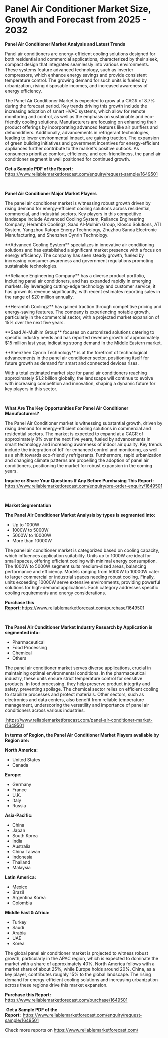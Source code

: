<p><h1>Panel Air Conditioner Market Size, Growth and Forecast from 2025 - 2032</h1></p><p><strong>Panel Air Conditioner Market Analysis and Latest Trends</strong></p>
<p><p>Panel air conditioners are energy-efficient cooling solutions designed for both residential and commercial applications, characterized by their sleek, compact design that integrates seamlessly into various environments. These systems feature advanced technology, such as inverter compressors, which enhance energy savings and provide consistent temperature control. The growing demand for such units is fueled by urbanization, rising disposable incomes, and increased awareness of energy efficiency.</p><p>The Panel Air Conditioner Market is expected to grow at a CAGR of 8.7% during the forecast period. Key trends driving this growth include the increasing adoption of smart HVAC systems, which allow for remote monitoring and control, as well as the emphasis on sustainable and eco-friendly cooling solutions. Manufacturers are focusing on enhancing their product offerings by incorporating advanced features like air purifiers and dehumidifiers. Additionally, advancements in refrigerant technologies, leading to lower environmental impact, are gaining traction. The expansion of green building initiatives and government incentives for energy-efficient appliances further contribute to the market's positive outlook. As consumers prioritize comfort, efficiency, and eco-friendliness, the panel air conditioner segment is well positioned for continued growth.</p></p>
<p><strong>Get a Sample PDF of the Report:&nbsp;</strong> <a href="https://www.reliablemarketforecast.com/enquiry/request-sample/1649501?utm_campaign=2723&utm_medium=2&utm_source=Github&utm_content=ia&utm_term=09042025&utm_id=panel-air-conditioner">https://www.reliablemarketforecast.com/enquiry/request-sample/1649501</a></p>
<p>&nbsp;</p>
<p><strong>Panel Air Conditioner Major Market Players</strong></p>
<p><p>The panel air conditioner market is witnessing robust growth driven by rising demand for energy-efficient cooling solutions across residential, commercial, and industrial sectors. Key players in this competitive landscape include Advanced Cooling System, Reliance Engineering Company, Herambh Coolingz, Saad Al-Mulhim Group, Klosco Solutions, ATI System, Yangzhou Ratopo Energy Technology, Zhuzhou Sanda Electronic Manufacturing, and Shenzhen Cynrin Technology.</p><p>**Advanced Cooling System** specializes in innovative air conditioning solutions and has established a significant market presence with a focus on energy efficiency. The company has seen steady growth, fueled by increasing consumer awareness and government regulations promoting sustainable technologies. </p><p>**Reliance Engineering Company** has a diverse product portfolio, including panel air conditioners, and has expanded rapidly in emerging markets. By leveraging cutting-edge technology and customer service, it has grown its revenue significantly, with recent estimates reporting sales in the range of $20 million annually.</p><p>**Herambh Coolingz** has gained traction through competitive pricing and energy-saving features. The company is experiencing notable growth, particularly in the commercial sector, with a projected market expansion of 15% over the next five years.</p><p>**Saad Al-Mulhim Group** focuses on customized solutions catering to specific industry needs and has reported revenue growth of approximately $15 million last year, indicating strong demand in the Middle Eastern market. </p><p>**Shenzhen Cynrin Technology** is at the forefront of technological advancements in the panel air conditioner sector, positioning itself for future growth as demand for smart and connected devices rises.</p><p>With a total estimated market size for panel air conditioners reaching approximately $1.2 billion globally, the landscape will continue to evolve with increasing competition and innovation, shaping a dynamic future for key players in this sector.</p></p>
<p>&nbsp;</p>
<p><strong>What Are The Key Opportunities For Panel Air Conditioner Manufacturers?</strong></p>
<p><p>The Panel Air Conditioner market is witnessing substantial growth, driven by rising demand for energy-efficient cooling solutions in commercial and residential sectors. The market is expected to expand at a CAGR of approximately 8% over the next five years, fueled by advancements in smart technology and increasing awareness of indoor air quality. Key trends include the integration of IoT for enhanced control and monitoring, as well as a shift towards eco-friendly refrigerants. Furthermore, rapid urbanization and changing climate patterns are propelling the adoption of panel air conditioners, positioning the market for robust expansion in the coming years.</p></p>
<p><strong>Inquire or Share Your Questions If Any Before Purchasing This Report:</strong> <a href="https://www.reliablemarketforecast.com/enquiry/pre-order-enquiry/1649501?utm_campaign=2723&utm_medium=2&utm_source=Github&utm_content=ia&utm_term=09042025&utm_id=panel-air-conditioner">https://www.reliablemarketforecast.com/enquiry/pre-order-enquiry/1649501</a></p>
<p>&nbsp;</p>
<p><strong>Market Segmentation</strong></p>
<p><strong>The Panel Air Conditioner Market Analysis by types is segmented into:</strong></p>
<p><ul><li>Up to 1000W</li><li>1000W to 5000W</li><li>5000W to 10000W</li><li>More than 10000W</li></ul></p>
<p><p>The panel air conditioner market is categorized based on cooling capacity, which influences application suitability. Units up to 1000W are ideal for small spaces, offering efficient cooling with minimal energy consumption. The 1000W to 5000W segment suits medium-sized areas, balancing performance and efficiency. Models ranging from 5000W to 10000W cater to larger commercial or industrial spaces needing robust cooling. Finally, units exceeding 10000W serve extensive environments, providing powerful solutions for high-demand applications. Each category addresses specific cooling requirements and energy considerations.</p></p>
<p><strong>Purchase this Report:&nbsp;</strong><a href="https://www.reliablemarketforecast.com/purchase/1649501?utm_campaign=2723&utm_medium=2&utm_source=Github&utm_content=ia&utm_term=09042025&utm_id=panel-air-conditioner">https://www.reliablemarketforecast.com/purchase/1649501</a></p>
<p>&nbsp;</p>
<p><strong>The Panel Air Conditioner Market Industry Research by Application is segmented into:</strong></p>
<p><ul><li>Pharmaceutical</li><li>Food Processing</li><li>Chemical</li><li>Others</li></ul></p>
<p><p>The panel air conditioner market serves diverse applications, crucial in maintaining optimal environmental conditions. In the pharmaceutical industry, these units ensure strict temperature control for sensitive products. In food processing, they help preserve product integrity and safety, preventing spoilage. The chemical sector relies on efficient cooling to stabilize processes and protect materials. Other sectors, such as electronics and data centers, also benefit from reliable temperature management, underscoring the versatility and importance of panel air conditioners across various industries.</p></p>
<p><a href="https://www.reliablemarketforecast.com/panel-air-conditioner-market-r1649501?utm_campaign=2723&utm_medium=2&utm_source=Github&utm_content=ia&utm_term=09042025&utm_id=panel-air-conditioner">&nbsp;https://www.reliablemarketforecast.com/panel-air-conditioner-market-r1649501</a></p>
<p><strong>In terms of Region, the Panel Air Conditioner Market Players available by Region are:</strong></p>
<p>
    <p> <strong> North America: </strong>
        <ul>
            <li>United States</li>
            <li>Canada</li>
        </ul>
        </p> 
    <p> <strong> Europe: </strong>
        <ul>
            <li>Germany</li>
            <li>France</li>
            <li>U.K.</li>
            <li>Italy</li>
            <li>Russia</li>
        </ul>
        </p> 
    <p> <strong> Asia-Pacific: </strong>
        <ul>
            <li>China</li>
            <li>Japan</li>
            <li>South Korea</li>
            <li>India</li>
            <li>Australia</li>
            <li>China Taiwan</li>
            <li>Indonesia</li>
            <li>Thailand</li>
            <li>Malaysia</li>
        </ul>
        </p> 
    <p> <strong> Latin America: </strong>
        <ul>
            <li>Mexico</li>
            <li>Brazil</li>
            <li>Argentina Korea</li>
            <li>Colombia</li>
        </ul>
        </p> 
    <p> <strong> Middle East & Africa: </strong>
        <ul>
            <li>Turkey</li>
            <li>Saudi</li>
            <li>Arabia</li>
            <li>UAE</li>
            <li>Korea</li>
        </ul>
    </p>
    </p>
<p><p>The global panel air conditioner market is projected to witness robust growth, particularly in the APAC region, which is expected to dominate the market with a share of approximately 40%. North America follows with a market share of about 25%, while Europe holds around 20%. China, as a key player, contributes roughly 15% to the global landscape. The rising demand for energy-efficient cooling solutions and increasing urbanization across these regions drive this market expansion.</p></p>
<p><strong>Purchase this Report: </strong><a href="https://www.reliablemarketforecast.com/purchase/1649501?utm_campaign=2723&utm_medium=2&utm_source=Github&utm_content=ia&utm_term=09042025&utm_id=panel-air-conditioner">https://www.reliablemarketforecast.com/purchase/1649501</a></p>
<p>&nbsp;<strong>Get a Sample PDF of the Report:&nbsp;&nbsp;</strong><a href="https://www.reliablemarketforecast.com/enquiry/request-sample/1649501?utm_campaign=2723&utm_medium=2&utm_source=Github&utm_content=ia&utm_term=09042025&utm_id=panel-air-conditioner">https://www.reliablemarketforecast.com/enquiry/request-sample/1649501</a></p>
<p><strong></strong></p>
<p>Check more reports on <a href="https://www.reliablemarketforecast.com/?utm_campaign=2723&utm_medium=2&utm_source=Github&utm_content=ia&utm_term=09042025&utm_id=panel-air-conditioner">https://www.reliablemarketforecast.com/</a></p>